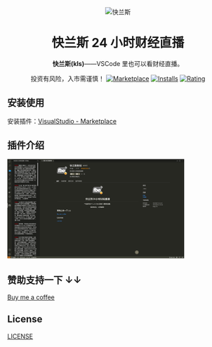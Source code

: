 <div align="center">
<img src="https://deja-vuuu.github.io/kls/assets/img/kls.png" alt="快兰斯"/>

# 快兰斯 24 小时财经直播

**快兰斯(kls)**——VSCode 里也可以看财经直播。

投资有风险，入市需谨慎！
[![Marketplace](https://img.shields.io/visual-studio-marketplace/v/Kong.kls.svg?label=Marketplace&style=for-the-badge&logo=visual-studio-code)](https://marketplace.visualstudio.com/items?itemName=Kong.kls)
[![Installs](https://img.shields.io/visual-studio-marketplace/i/Kong.kls.svg?style=for-the-badge)](https://marketplace.visualstudio.com/items?itemName=Kong.kls)
[![Rating](https://img.shields.io/visual-studio-marketplace/stars/Kong.kls.svg?style=for-the-badge)](https://marketplace.visualstudio.com/items?itemName=Kong.kls)

</div>

## 安装使用

安装插件：[VisualStudio - Marketplace](https://marketplace.visualstudio.com/items?itemName=Kong.kls)

## 插件介绍

<img width="80%" src="describ.png" />

## 赞助支持一下 ↓↓

[Buy me a coffee](https://github.com/Deja-vuuu/buy-me-a-coffee)

## License

[LICENSE](./LICENSE)
